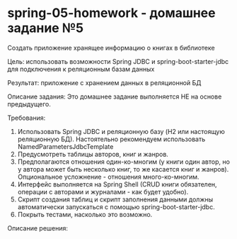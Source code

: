 # spring-05-homework - домашнее задание №5

Создать приложение хранящее информацию о книгах в библиотеке

Цель: использовать возможности Spring JDBC и spring-boot-starter-jdbc для подключения к реляционным базам данных

Результат: приложение с хранением данных в реляционной БД

Описание задания: Это домашнее задание выполняется НЕ на основе предыдущего.

Требования:
1. Использовать Spring JDBC и реляционную базу (H2 или настоящую реляционную БД). Настоятельно рекомендуем использовать NamedParametersJdbcTemplate
2. Предусмотреть таблицы авторов, книг и жанров.
3. Предполагаются отношения один-ко-многим (у книги один автор, но у автора может быть несколько книг, то же касается книг и жанров). Опциональное усложнение - отношения много-ко-многим.
4. Интерфейс выполняется на Spring Shell (CRUD книги обязателен, операции с авторами и журналами - как будет удобно).
5. Скрипт создания таблиц и скрипт заполнения данными должны автоматически запускаться с помощью spring-boot-starter-jdbc.
6. Покрыть тестами, насколько это возможно.

Описание решения:

